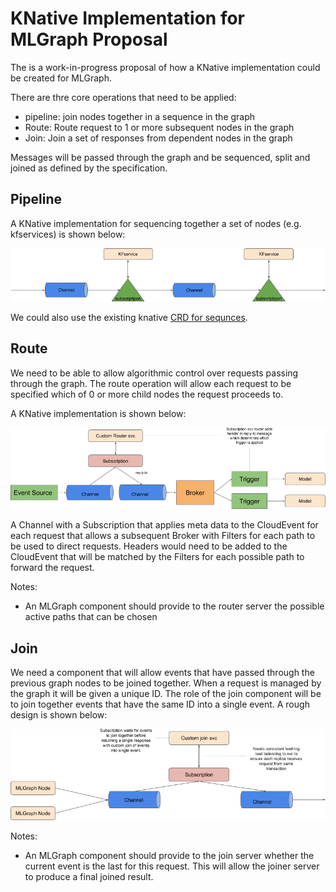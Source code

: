 # KNative Implementation for MLGraph Proposal

The is a work-in-progress proposal of how a KNative implementation could be created for MLGraph.

There are thre core operations that need to be applied:

  * pipeline: join nodes together in a sequence in the graph
  * Route: Route request to 1 or more subsequent nodes in the graph
  * Join: Join a set of responses from dependent nodes in the graph

Messages will be passed through the graph and be sequenced, split and joined as defined by the specification.

## Pipeline

A KNative implementation for sequencing together a set of nodes (e.g. kfservices) is shown below:

![knative-pipeline](./knative-pipeline.png)

We could also use the existing knative [CRD for sequnces](https://github.com/knative/eventing/blob/master/pkg/apis/messaging/v1alpha1/sequence_types.go).

## Route

We need to be able to allow algorithmic control over requests passing through the graph. The route operation will allow each request to be specified which of 0 or more child nodes the request proceeds to.

A KNative implementation is shown below:

![knative-route](./knative-route.png)

A Channel with a Subscription that applies meta data to the CloudEvent for each request that allows a subsequent Broker with Filters for each path to be used to direct requests. Headers would need to be added to the CloudEvent that will be matched by the Filters for each possible path to forward the request.

Notes:

 * An MLGraph component should provide to the router server the possible active paths that can be chosen
 
## Join
 
We need a component that will allow events that have passed through the previous graph nodes to be joined together. When a request is managed by the graph it will be given a unique ID. The role of the join component will be to join together events that have the same ID into a single event. A rough design is shown below:

![knative-join](./knative-join.png)

Notes:

 * An MLGraph component should provide to the join server whether the current event is the last for this request. This will allow the joiner server to produce a final joined result.


 
 
 